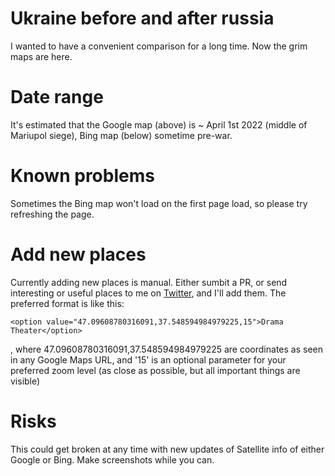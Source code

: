 # Ukraine before and after russia

I wanted to have a convenient comparison for a long time. Now the grim maps are here.

# Date range

It's estimated that the Google map (above) is ~ April 1st 2022 (middle of Mariupol siege), Bing map (below) sometime pre-war.

# Known problems

Sometimes the Bing map won't load on the first page load, so please try refreshing the page.

# Add new places

Currently adding new places is manual. Either sumbit a PR, or send interesting or useful places to me on [Twitter](https://twitter.com/KnightMirko), and I'll add them. The preferred format is like this:
```
<option value="47.09608780316091,37.548594984979225,15">Drama Theater</option>
```
, where 47.09608780316091,37.548594984979225 are coordinates as seen in any Google Maps URL, and '15' is an optional parameter for your preferred zoom level (as close as possible, but all important things are visible)

# Risks

This could get broken at any time with new updates of Satellite info of either Google or Bing. Make screenshots while you can.

